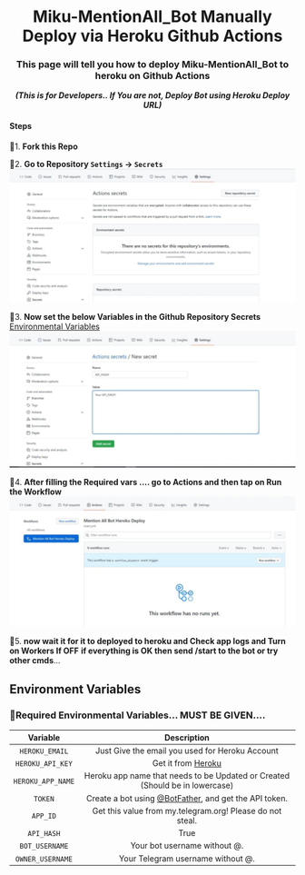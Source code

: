 <div align="center">
<h1>Miku-MentionAll_Bot Manually Deploy via Heroku Github Actions</h1>
<h3>This page will tell you how to deploy Miku-MentionAll_Bot to heroku on Github Actions</h3><i><b>(This is for Developers.. If You are not, Deploy Bot using Heroku Deploy URL)</b></i>
</div>

#### Steps

🎈1. **Fork this Repo**

🎈2. **Go to Repository `Settings` -> `Secrets`**
    ![Secrets](assets/step-01.jpg)
    
🎈3. **Now set the below Variables in the Github Repository Secrets**
    [Environmental Variables](#environment-variables)![Secrets](assets/step-02.jpg)   
    
🎈4. **After filling the Required vars .... go to Actions and then tap on Run the Workflow**
    ![Actions](assets/step-03.jpg)   

🎉5. **now wait it for it to deployed to heroku and Check app logs and Turn on Workers If OFF** **if everything is OK then send /start to the bot or try other cmds**...


## Environment Variables

### 🔴Required Environmental Variables... MUST BE GIVEN....

| Variable | Description |
| :---: | :---: |
| `HEROKU_EMAIL` | Just Give the email you used for Heroku Account|
| `HEROKU_API_KEY` | Get it from [Heroku](https://dashboard.heroku.com/account/applications/authorizations/new) |
| `HEROKU_APP_NAME` | Heroku app name that needs to be Updated or Created (Should be in lowercase) |
| `TOKEN` | Create a bot using [@BotFather](https://telegram.dog/BotFather), and get the  API token. |
| `APP_ID` | Get this value from my.telegram.org! Please do not steal. |
| `API_HASH` | True | Get this value from my.telegram.org! Please do not steal. |
| `BOT_USERNAME` | Your bot username without @. |
| `OWNER_USERNAME` | Your Telegram username without @. |
